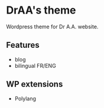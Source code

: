 # DrAA's theme

Wordpress theme for Dr A.A. website.

## Features

- blog
- bilingual FR/ENG

## WP extensions

- Polylang